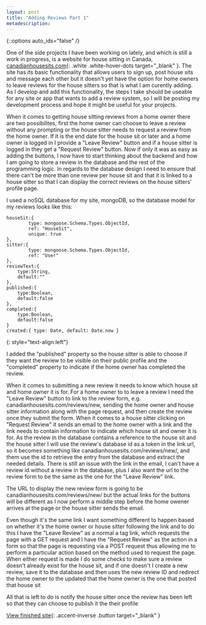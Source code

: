 ```yaml
---
layout: post
title: "Adding Reviews Part 1"
metadescription: 
---
```


{::options auto_ids="false" /}

One of the side projects I have been working on lately, and which is still a work in progress, is a website for house sitting in Canada, [canadianhousesits.com][chs]{: .white .white-hover-dots target="_blank" }. The site has its basic functionality that allows users to sign up, post house sits and message each other but it doesn't yet have the option for home owners to leave reviews for the house sitters so that is what I am curently adding. As I develop and add this functionality, the steps I take should be useable for any site or app that wants to add a review system, so I will be posting my development process and hope it might be useful for your projects.

When it comes to getting house sitting reviews from a home owner there are two possibilites, first the home owner can choose to leave a review without any prompting or the house sitter needs to request a review from the home owner. If it is the end date for the house sit or later and a home owner is logged in I provide a "Leave Review" button and if a house sitter is logged in they get a "Request Review" button. Now if only it was as easy as adding the buttons, I now have to start thinking about the backend and how I am going to store a review in the database and the rest of the programming logic. In regards to the database design I need to ensure that there can't be more than one review per house sit and that it is linked to a house sitter so that I can display the correct reviews on the house sitters' profile page.

I used a noSQL database for my site, mongoDB, so the database model for my reviews looks like this:

~~~~~
houseSit:{
        type: mongoose.Schema.Types.ObjectId,
        ref: "HouseSit",
        unique: true
},
sitter:{
        type: mongoose.Schema.Types.ObjectId,
        ref: "User"
},
reviewText:{
    type:String,
    default:""
},
published:{
    type:Boolean,
    default:false
},
completed:{
    type:Boolean,
    default:false
}
created:{ type: Date, default: Date.now }
~~~~~
{: style="text-align:left"}

I added the "published" property so the house sitter is able to choose if they want the review to be visible on their public profile and the "completed" property to indicate if the home owner has completed the review.

When it comes to submitting a new review it needs to know which house sit and home owner it is for. For a home owner to to leave a review I need the "Leave Review" button to link to the review form, e.g. canadianhousesits.com/reviews/new, sending the home owner and house sitter information along with the page request, and then create the review once they submit the form. When it comes to a house sitter clicking on "Request Review" it sends an email to the home owner with a link and the link needs to contain information to indicate which house sit and owner it is for. As the review in the database contains a reference to the house sit and the house sitter I will use the review's database id as a token in the link url, so it becomes something like canadianhousesits.com/reviews/new/<review id>, and them use the id to retrieve the entry from the database and extract the needed details. There is still an issue with the link in the email, I can't have a review id without a review in the database, plus I also want the url to the review form to be the same as the one for the "Leave Review" link.

The URL to display the new review form is going to be canadianhousesits.com/reviews/new/<review id> but the actual links for the buttons will be different as I now perform a middle step before the home owener arrives at the page or the house sitter sends the email.


Even though it's the same link I want something different to happen based on whether it's the home owner or house sitter following the link and to do this I have the "Leave Review" as a normal a tag link, which requests the page with a GET request and I have the "Request Review" as the action in a form so that the page is requesting via a POST request thus allowing me to perform a particular action based on the method used to request the page. When either request is made I do some checks to make sure a review doesn't already exist for the house sit, and if one doesn't I create a new review, save it to the database and then uses the new review ID and redirect the home owner to the updated that the home owner is the one that posted that house sit


All that is left to do is notify the house sitter once the review has been left so that they can choose to publish it the their profile




[View finished site][finished_site]{: .accent-inverse .button  target="_blank" }


[chs]: https://canadianhousesits.com
[finished_site]: https://slasher4k.github.io/fishpond/